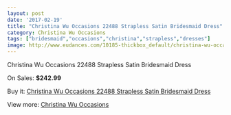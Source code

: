 ```yaml
---
layout: post
date: '2017-02-19'
title: "Christina Wu Occasions 22488 Strapless Satin Bridesmaid Dress"
category: Christina Wu Occasions
tags: ["bridesmaid","occasions","christina","strapless","dresses"]
image: http://www.eudances.com/10185-thickbox_default/christina-wu-occasions-22488-strapless-satin-bridesmaid-dress.jpg
---
```

Christina Wu Occasions 22488 Strapless Satin Bridesmaid Dress

On Sales: **$242.99**
<a href="https://www.eudances.com/en/christina-wu-occasions/3335-christina-wu-occasions-22488-strapless-satin-bridesmaid-dress.html"><amp-img layout="responsive" width="600" height="600" src="//www.eudances.com/10185-thickbox_default/christina-wu-occasions-22488-strapless-satin-bridesmaid-dress.jpg" alt="Christina Wu Occasions 22488 Strapless Satin Bridesmaid Dress 0" /></a>
<a href="https://www.eudances.com/en/christina-wu-occasions/3335-christina-wu-occasions-22488-strapless-satin-bridesmaid-dress.html"><amp-img layout="responsive" width="600" height="600" src="//www.eudances.com/10186-thickbox_default/christina-wu-occasions-22488-strapless-satin-bridesmaid-dress.jpg" alt="Christina Wu Occasions 22488 Strapless Satin Bridesmaid Dress 1" /></a>
<a href="https://www.eudances.com/en/christina-wu-occasions/3335-christina-wu-occasions-22488-strapless-satin-bridesmaid-dress.html"><amp-img layout="responsive" width="600" height="600" src="//www.eudances.com/10187-thickbox_default/christina-wu-occasions-22488-strapless-satin-bridesmaid-dress.jpg" alt="Christina Wu Occasions 22488 Strapless Satin Bridesmaid Dress 2" /></a>
<a href="https://www.eudances.com/en/christina-wu-occasions/3335-christina-wu-occasions-22488-strapless-satin-bridesmaid-dress.html"><amp-img layout="responsive" width="600" height="600" src="//www.eudances.com/10188-thickbox_default/christina-wu-occasions-22488-strapless-satin-bridesmaid-dress.jpg" alt="Christina Wu Occasions 22488 Strapless Satin Bridesmaid Dress 3" /></a>

Buy it: [Christina Wu Occasions 22488 Strapless Satin Bridesmaid Dress](https://www.eudances.com/en/christina-wu-occasions/3335-christina-wu-occasions-22488-strapless-satin-bridesmaid-dress.html "Christina Wu Occasions 22488 Strapless Satin Bridesmaid Dress")

View more: [Christina Wu Occasions](https://www.eudances.com/en/59-christina-wu-occasions "Christina Wu Occasions")